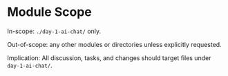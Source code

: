 # Module Scope

In-scope: `./day-1-ai-chat/` only.

Out-of-scope: any other modules or directories unless explicitly requested.

Implication: All discussion, tasks, and changes should target files under `day-1-ai-chat/`.



